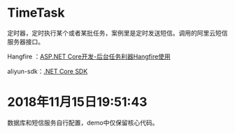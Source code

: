 # TimeTask
定时器，定时执行某个或者某批任务，案例里是定时发送短信。调用的阿里云短信服务器接口。

Hangfire ：[ASP.NET Core开发-后台任务利器Hangfire使用](https://www.cnblogs.com/linezero/p/hangfire.html)

aliyun-sdk：[.NET Core SDK](https://help.aliyun.com/document_detail/84882.html)

# 2018年11月15日19:51:43 
数据库和短信服务自行配置，demo中仅保留核心代码。
